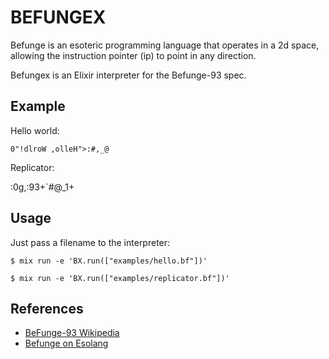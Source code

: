 BEFUNGEX
========

Befunge is an esoteric programming language that operates in a 2d space, allowing the instruction pointer (ip) to point in any direction.

Befungex is an Elixir interpreter for the Befunge-93 spec.

## Example

Hello world:

    0"!dlroW ,olleH">:#,_@

Replicator:

   :0g,:93+`#@_1+

## Usage

Just pass a filename to the interpreter:

    $ mix run -e 'BX.run(["examples/hello.bf"])'

    $ mix run -e 'BX.run(["examples/replicator.bf"])'

## References

* [BeFunge-93 Wikipedia](http://en.wikipedia.org/wiki/Befunge)
* [Befunge on Esolang](http://esolangs.org/wiki/Befunge)
